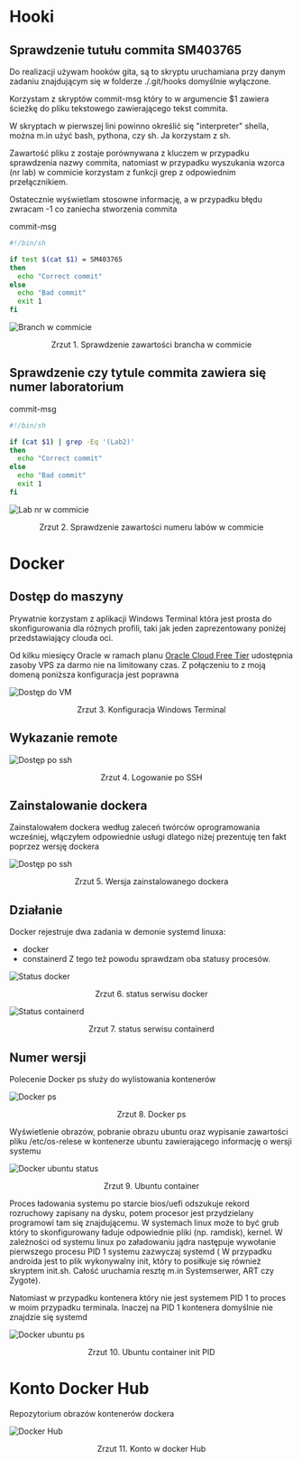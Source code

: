 # Hooki

## Sprawdzenie tutułu commita SM403765

Do realizacji używam hooków gita, są to skryptu uruchamiana przy danym zadaniu znajdującym się w folderze ./.git/hooks domyślnie wyłączone.

Korzystam z skryptów commit-msg który to w argumencie $1 zawiera ścieżkę do pliku tekstowego zawierającego tekst commita.

W skryptach w pierwszej lini powinno określić się "interpreter" shella, można m.in użyć bash, pythona, czy sh. Ja korzystam z sh.

Zawartość pliku z zostaje porównywana z kluczem w przypadku sprawdzenia nazwy commita, natomiast w przypadku wyszukania wzorca (nr lab) w commicie korzystam z funkcji grep z odpowiednim przełącznikiem.

Ostatecznie wyświetlam stosowne informację, a w przypadku błędu zwracam -1 co zaniecha stworzenia commita

commit-msg
```bash
#!/bin/sh

if test $(cat $1) = SM403765
then
  echo "Correct commit"
else
  echo "Bad commit"
  exit 1
fi
```

![Branch w commicie](./commit_branch.png)
<figcaption align = "center">Zrzut 1. Sprawdzenie zawartości brancha w commicie</figcaption>


## Sprawdzenie czy tytule commita zawiera się numer laboratorium

commit-msg

```bash
#!/bin/sh

if (cat $1) | grep -Eq '(Lab2)'
then
  echo "Correct commit"
else
  echo "Bad commit"
  exit 1
fi
```

![Lab nr w commicie](./commit_lab_nr.png)
<figcaption align = "center">Zrzut 2. Sprawdzenie zawartości numeru labów w commicie</figcaption>


# Docker

## Dostęp do maszyny

Prywatnie korzystam z aplikacji Windows Terminal która jest prosta do skonfigurowania dla różnych profili, taki jak jeden zaprezentowany poniżej przedstawiający clouda oci.

Od kilku miesięcy Oracle w ramach planu [Oracle Cloud Free Tier](https://www.oracle.com/cloud/free/) udostępnia zasoby VPS za darmo nie na limitowany czas. Z połączeniu to z moją domeną poniższa konfiguracja jest poprawna



![Dostęp do VM](./oci_term.png)
<figcaption align = "center">Zrzut 3. Konfiguracja Windows Terminal </figcaption>

## Wykazanie remote

![Dostęp po ssh](./oci_login.png)
<figcaption align = "center">Zrzut 4. Logowanie po SSH </figcaption>

## Zainstalowanie dockera

Zainstalowałem dockera według zaleceń twórców oprogramowania wcześniej, włączyłem odpowiednie usługi dlatego niżej prezentuję ten fakt poprzez wersję dockera

![Dostęp po ssh](./docker_v.png)
<figcaption align = "center">Zrzut 5. Wersja zainstalowanego dockera </figcaption>

## Działanie

Docker rejestruje dwa zadania w demonie systemd linuxa:
- docker
- constainerd
Z tego też powodu sprawdzam oba statusy procesów.


![Status docker](./docker_status.png)
<figcaption align = "center">Zrzut 6. status serwisu docker </figcaption>

![Status containerd](./containerd_status.png)
<figcaption align = "center">Zrzut 7. status serwisu containerd </figcaption>



## Numer wersji

Polecenie Docker ps służy do wylistowania kontenerów

![Docker ps](./docker_ps.png)
<figcaption align = "center">Zrzut 8. Docker ps </figcaption>

Wyświetlenie obrazów, pobranie obrazu ubuntu oraz wypisanie zawartości pliku /etc/os-relese w kontenerze ubuntu zawierającego informację o wersji systemu

![Docker ubuntu status](./ubuntu_docker.png)
<figcaption align = "center">Zrzut 9. Ubuntu container</figcaption>

Proces ładowania systemu po starcie bios/uefi odszukuje rekord rozruchowy zapisany na dysku, potem procesor jest przydzielany programowi tam się znajdującemu. W systemach linux może to być grub który to skonfigurowany ładuje odpowiednie pliki (np. ramdisk), kernel. W zależności od systemu linux po załadowaniu jądra następuje wywołanie pierwszego procesu PID 1 systemu zazwyczaj systemd ( W przypadku androida jest to plik wykonywalny init, który to posiłkuje się również skryptem init.sh. Całość uruchamia resztę m.in Systemserwer, ART czy Zygote).

 Natomiast w przypadku kontenera który nie jest systemem PID 1 to proces w moim przypadku terminala. Inaczej na PID 1 kontenera domyślnie nie znajdzie się systemd

![Docker ubuntu ps](./ubuntu_docker_ps.png)
<figcaption align = "center">Zrzut 10. Ubuntu container init PID</figcaption>

# Konto Docker Hub

Repozytorium obrazów kontenerów dockera

![Docker Hub](./docker_hub.png)
<figcaption align = "center">Zrzut 11. Konto w docker Hub</figcaption>